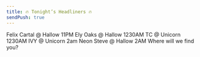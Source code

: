 ```yaml
---
title: 🔥 Tonight’s Headliners 🔥
sendPush: true
---
```

Felix Cartal @ Hallow 11PM
Ely Oaks @ Hallow 1230AM
TC @ Unicorn 1230AM
IVY @ Unicorn 2am
Neon Steve @ Hallow 2AM
Where will we find you?
